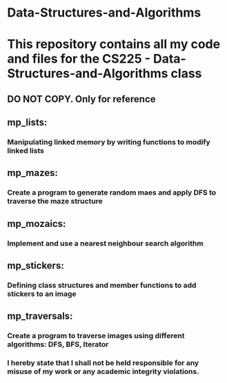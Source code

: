 # Data-Structures-and-Algorithms
# This repository contains all my code and files for the CS225 - Data-Structures-and-Algorithms class

## DO NOT COPY. Only for reference

## mp_lists:
### Manipulating linked memory by writing functions to modify linked lists

## mp_mazes:
### Create a program to generate random maes and apply DFS to traverse the maze structure

## mp_mozaics:
### Implement and use a nearest neighbour search algorithm

## mp_stickers:
### Defining class structures and member functions to add stickers to an image

## mp_traversals:
### Create a program to traverse images using different algorithms: DFS, BFS, Iterator

### I hereby state that I shall not be held responsible for any misuse of my work or any academic integrity violations.
